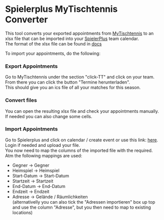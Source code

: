 # Spielerplus MyTischtennis Converter

This tool converts your exported appointments from [MyTischtennis](https://www.mytischtennis.de) to an xlsx file that can be imported into your [SpielerPlus](https://www.spielerplus.de) team calendar.\
The format of the xlsx file can be found in [docs](/docs/sample.xlsx)

To import your appointments, do the following:

### Export Appointments

Go to MyTischtennis under the section "click-TT" and click on your team. From there you can click the button "Termine herunterladen".\
This should give you an ics file of all your matches for this season.

### Convert files

You can open the resulting xlsx file and check your appointments manually. If needed you can also change some cells.

### Import Appointments

Go to Spielerplus and click on calendar / create event or use this link: [here](https://www.spielerplus.de/import/create-game). Login if needed and upload your file.\
You now need to map the columns of the imported file with the required. Atm the following mappings are used:

* Gegner -> Gegner
* Heimspiel -> Heimspiel
* Start-Datum -> Start-Datum
* Startzeit -> Startzeit
* End-Datum -> End-Datum
* Endzeit -> Endzeit
* Adresse -> Gelände / Räumlichkeiten \
(alternativelly you can also tick the "Adressen importieren" box up top and use the column "Adresse", but you then need to map to existing locations)